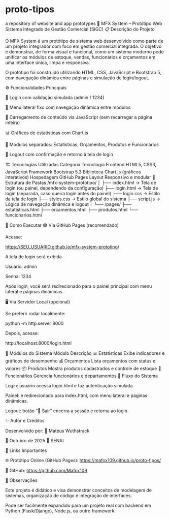 # proto-tipos
a repository of website and app prototypes
🧠 MFX System – Protótipo Web
Sistema Integrado de Gestão Comercial (SIGC)
📋 Descrição do Projeto

O MFX System é um protótipo de sistema web desenvolvido como parte de um projeto integrador com foco em gestão comercial integrada.
O objetivo é demonstrar, de forma visual e funcional, como um sistema moderno pode unificar os módulos de estoque, vendas, funcionários e orçamentos em uma interface única, limpa e responsiva.

O protótipo foi construído utilizando HTML, CSS, JavaScript e Bootstrap 5, com navegação dinâmica entre páginas e simulação de login/logout.

⚙️ Funcionalidades Principais

🔐 Login com validação simulada (admin / 1234)

🧭 Menu lateral fixo com navegação dinâmica entre módulos

💾 Carregamento de conteúdo via JavaScript (sem recarregar a página inteira)

📊 Gráficos de estatísticas com Chart.js

👥 Módulos separados: Estatísticas, Orçamentos, Produtos e Funcionários

🚪 Logout com confirmação e retorno à tela de login

🏗️ Tecnologias Utilizadas
Categoria	Tecnologia
Frontend	HTML5, CSS3, JavaScript
Framework	Bootstrap 5.3
Biblioteca	Chart.js (gráficos interativos)
Hospedagem	GitHub Pages
Layout	Responsivo e modular
📂 Estrutura de Pastas
/mfx-system-prototipo/
│
├── index.html          → Tela de login (ou painel, dependendo da configuração)
├── login.html          → Tela de login (separada, caso queira login antes do painel)
├── login.css           → Estilo da tela de login
├── styles.css          → Estilo global do sistema
├── script.js           → Lógica de navegação dinâmica e logout
│
└── /pages/
    ├── estatisticas.html
    ├── orcamentos.html
    ├── produtos.html
    └── funcionarios.html

🚀 Como Executar
🟢 Via GitHub Pages (recomendado)

Acesse:

https://SEU_USUARIO.github.io/mfx-system-prototipo/


A tela de login será exibida.

Usuário: admin

Senha: 1234

Após login, você será redirecionado para o painel principal com menu lateral e páginas dinâmicas.

🖥️ Via Servidor Local (opcional)

Se preferir rodar localmente:

python -m http.server 8000


Depois, acesse:

http://localhost:8000/login.html

🧩 Módulos do Sistema
Módulo	Descrição
📊 Estatísticas	Exibe indicadores e gráficos de desempenho
💰 Orçamentos	Lista orçamentos com status e valores
📦 Produtos	Mostra produtos cadastrados e controle de estoque
👥 Funcionários	Gerencia funcionários e departamentos
🧱 Fluxo do Sistema

Login: usuário acessa login.html e faz autenticação simulada.

Painel: é redirecionado para index.html, com menu lateral e páginas dinâmicas.

Logout: botão “🚪 Sair” encerra a sessão e retorna ao login.

✨ Autor e Créditos

Desenvolvido por:
👤 Mateus Wuthstrack

📅 Outubro de 2025
🏫 SENAI

🔗 Links Importantes

🌐 Protótipo Online (GitHub Pages):
https://mafox109.github.io/proto-tipos/

💾 GitHub:
https://github.com/Mafox109

🧠 Observações

Este projeto é didático e visa demonstrar conceitos de modelagem de sistemas, organização de código e integração de interfaces.

Pode ser facilmente expandido para um projeto real com backend em Python (Flask/Django), Node.js, ou outro framework.